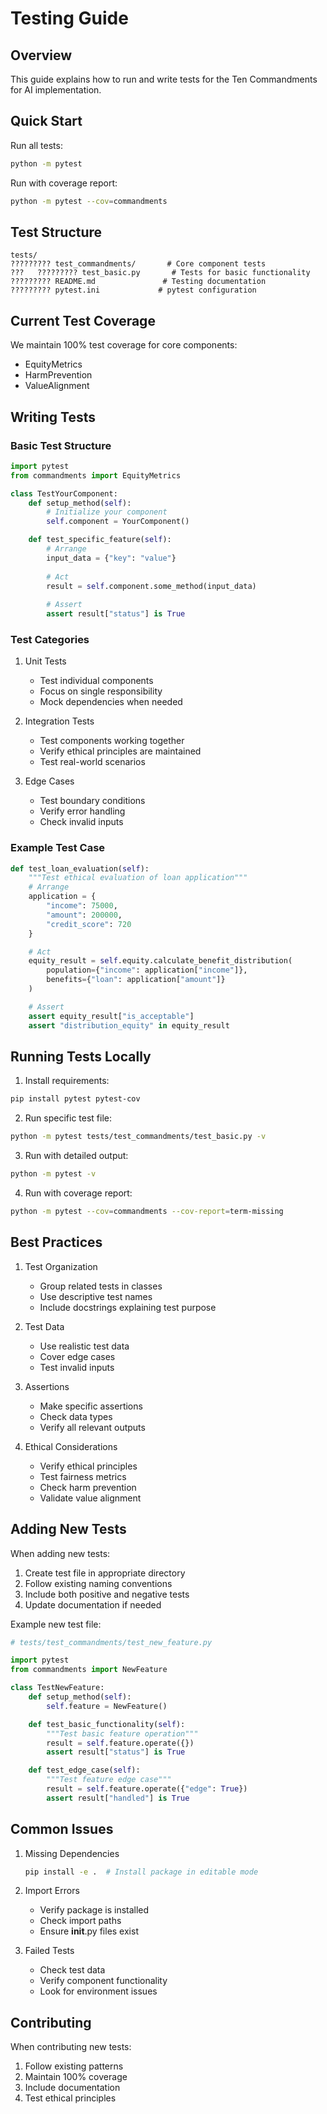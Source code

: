 # Testing Guide

## Overview

This guide explains how to run and write tests for the Ten Commandments for AI implementation.

## Quick Start

Run all tests:
```bash
python -m pytest
```

Run with coverage report:
```bash
python -m pytest --cov=commandments
```

## Test Structure

```
tests/
????????? test_commandments/       # Core component tests
???   ????????? test_basic.py       # Tests for basic functionality
????????? README.md               # Testing documentation
????????? pytest.ini             # pytest configuration
```

## Current Test Coverage

We maintain 100% test coverage for core components:
- EquityMetrics
- HarmPrevention
- ValueAlignment

## Writing Tests

### Basic Test Structure

```python
import pytest
from commandments import EquityMetrics

class TestYourComponent:
    def setup_method(self):
        # Initialize your component
        self.component = YourComponent()

    def test_specific_feature(self):
        # Arrange
        input_data = {"key": "value"}
        
        # Act
        result = self.component.some_method(input_data)
        
        # Assert
        assert result["status"] is True
```

### Test Categories

1. Unit Tests
   - Test individual components
   - Focus on single responsibility
   - Mock dependencies when needed

2. Integration Tests
   - Test components working together
   - Verify ethical principles are maintained
   - Test real-world scenarios

3. Edge Cases
   - Test boundary conditions
   - Verify error handling
   - Check invalid inputs

### Example Test Case

```python
def test_loan_evaluation(self):
    """Test ethical evaluation of loan application"""
    # Arrange
    application = {
        "income": 75000,
        "amount": 200000,
        "credit_score": 720
    }

    # Act
    equity_result = self.equity.calculate_benefit_distribution(
        population={"income": application["income"]},
        benefits={"loan": application["amount"]}
    )

    # Assert
    assert equity_result["is_acceptable"]
    assert "distribution_equity" in equity_result
```

## Running Tests Locally

1. Install requirements:
```bash
pip install pytest pytest-cov
```

2. Run specific test file:
```bash
python -m pytest tests/test_commandments/test_basic.py -v
```

3. Run with detailed output:
```bash
python -m pytest -v
```

4. Run with coverage report:
```bash
python -m pytest --cov=commandments --cov-report=term-missing
```

## Best Practices

1. Test Organization
   - Group related tests in classes
   - Use descriptive test names
   - Include docstrings explaining test purpose

2. Test Data
   - Use realistic test data
   - Cover edge cases
   - Test invalid inputs

3. Assertions
   - Make specific assertions
   - Check data types
   - Verify all relevant outputs

4. Ethical Considerations
   - Verify ethical principles
   - Test fairness metrics
   - Check harm prevention
   - Validate value alignment

## Adding New Tests

When adding new tests:

1. Create test file in appropriate directory
2. Follow existing naming conventions
3. Include both positive and negative tests
4. Update documentation if needed

Example new test file:
```python
# tests/test_commandments/test_new_feature.py

import pytest
from commandments import NewFeature

class TestNewFeature:
    def setup_method(self):
        self.feature = NewFeature()

    def test_basic_functionality(self):
        """Test basic feature operation"""
        result = self.feature.operate({})
        assert result["status"] is True

    def test_edge_case(self):
        """Test feature edge case"""
        result = self.feature.operate({"edge": True})
        assert result["handled"] is True
```

## Common Issues

1. Missing Dependencies
   ```bash
   pip install -e .  # Install package in editable mode
   ```

2. Import Errors
   - Verify package is installed
   - Check import paths
   - Ensure __init__.py files exist

3. Failed Tests
   - Check test data
   - Verify component functionality
   - Look for environment issues

## Contributing

When contributing new tests:

1. Follow existing patterns
2. Maintain 100% coverage
3. Include documentation
4. Test ethical principles
